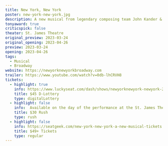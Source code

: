 ```yaml
---
title: New York, New York
poster: new-york-new-york.jpg
description: A new musical from legendary composing team John Kander & Fred Ebb, inspired by the motion picture of the same name.
tonyaward: true
criticspick: false
theater: St. James Theatre
original_preview: 2023-03-24
original_opening: 2023-04-26
preview: 2023-03-24
opening: 2023-04-26
tags: 
  - Musical
  - Broadway
website: https://newyorknewyorkbroadway.com
trailer: https://www.youtube.com/watch?v=0db-lhCRVH8
tickets: 
  - highlight: true
    info: https://www.luckyseat.com/dash/shows/newyorknewyork-newyork-2023Mar
    title: $45 D-Lottery
    type: digitalLottery
  - highlight: false
    info:  Available on the day of the performance at the St. James Theatre box office at 10 AM Monday-Saturday or 12 PM Sunday. Cash or credit card. Limit 2 tickets per person. Seat locations determined at the discretion of the box office. Subject to daily availability.
    title: $30 Rush
    type: rush
  - highlight: false
    info: https://seatgeek.com/new-york-new-york-a-new-musical-tickets
    title: $49+ Tickets
    type: regular
---
```

